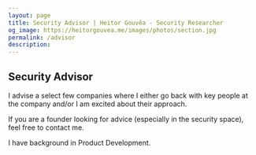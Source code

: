 ```yaml
---
layout: page
title: Security Advisor | Heitor Gouvêa - Security Researcher
og_image: https://heitorgouvea.me/images/photos/section.jpg
permalink: /advisor
description: 
---
```


## Security Advisor

I advise a select few companies where I either go back with key people at the company and/or I am excited about their approach.

If you are a founder looking for advice (especially in the security space), feel free to contact me.

I have background in Product Development.